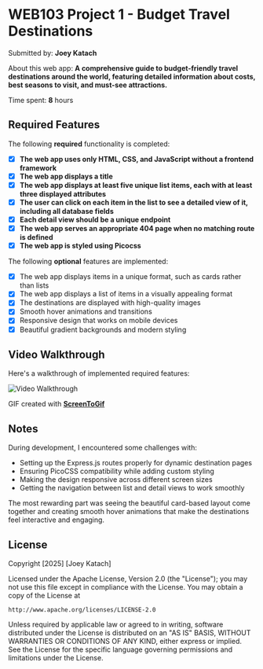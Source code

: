 # WEB103 Project 1 - Budget Travel Destinations

Submitted by: **Joey Katach**

About this web app: **A comprehensive guide to budget-friendly travel destinations around the world, featuring detailed information about costs, best seasons to visit, and must-see attractions.**

Time spent: **8** hours

## Required Features

The following **required** functionality is completed:

- [x] **The web app uses only HTML, CSS, and JavaScript without a frontend framework**
- [x] **The web app displays a title**
- [x] **The web app displays at least five unique list items, each with at least three displayed attributes**
- [x] **The user can click on each item in the list to see a detailed view of it, including all database fields**
- [x] **Each detail view should be a unique endpoint**
- [x] **The web app serves an appropriate 404 page when no matching route is defined**
- [x] **The web app is styled using Picocss**

The following **optional** features are implemented:

- [x] The web app displays items in a unique format, such as cards rather than lists
- [x] The web app displays a list of items in a visually appealing format
- [x] The destinations are displayed with high-quality images
- [x] Smooth hover animations and transitions
- [x] Responsive design that works on mobile devices
- [x] Beautiful gradient backgrounds and modern styling

## Video Walkthrough

Here's a walkthrough of implemented required features:

<img src='budget-travel-walkthrough.gif' title='Video Walkthrough' width='' alt='Video Walkthrough' />

<!-- Replace this with whatever GIF tool you used! -->
GIF created with **[ScreenToGif](https://www.screentogif.com/)**

## Notes

During development, I encountered some challenges with:
- Setting up the Express.js routes properly for dynamic destination pages
- Ensuring PicoCSS compatibility while adding custom styling
- Making the design responsive across different screen sizes
- Getting the navigation between list and detail views to work smoothly

The most rewarding part was seeing the beautiful card-based layout come together and creating smooth hover animations that make the destinations feel interactive and engaging.

## License

Copyright [2025] [Joey Katach]

Licensed under the Apache License, Version 2.0 (the "License"); you may not use this file except in compliance with the License. You may obtain a copy of the License at

    http://www.apache.org/licenses/LICENSE-2.0

Unless required by applicable law or agreed to in writing, software distributed under the License is distributed on an "AS IS" BASIS, WITHOUT WARRANTIES OR CONDITIONS OF ANY KIND, either express or implied. See the License for the specific language governing permissions and limitations under the License.